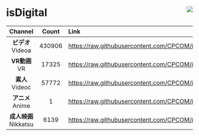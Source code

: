 # isDigital <img align="right" src="https://img.shields.io/github/last-commit/CPCOM/isDigital"/>  
  
| Channel | Count | Link |  
| :-----: | :---: | :--- |  
|**ビデオ**<br />Videoa | 430906 | https://raw.githubusercontent.com/CPCOM/isDigital/main/Videoa.txt |  
|**VR動画**<br />VR | 17325 | https://raw.githubusercontent.com/CPCOM/isDigital/main/VR.txt |  
|**素人**<br />Videoc | 57772 | https://raw.githubusercontent.com/CPCOM/isDigital/main/Videoc.txt |  
|**アニメ**<br />Anime | 1 | https://raw.githubusercontent.com/CPCOM/isDigital/main/Anime.txt |  
|**成人映画**<br />Nikkatsu | 6139 | https://raw.githubusercontent.com/CPCOM/isDigital/main/Nikkatsu.txt |  